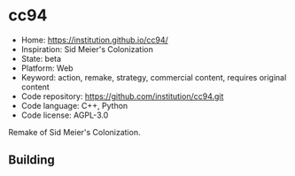 # cc94

- Home: https://institution.github.io/cc94/
- Inspiration: Sid Meier's Colonization
- State: beta
- Platform: Web
- Keyword: action, remake, strategy, commercial content, requires original content
- Code repository: https://github.com/institution/cc94.git
- Code language: C++, Python
- Code license: AGPL-3.0

Remake of Sid Meier's Colonization.

## Building
